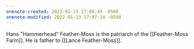 ```yaml
---
onenote-created: 2022-01-23 17:06:49 -0500
onenote-modified: 2022-01-23 17:07:14 -0500
---
```


Hans "Hammerhead" Feather-Moss is the patriarch of the [[Feather-Moss Farm]]. He is father to [[Lance Feather-Moss]].
